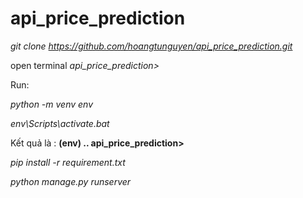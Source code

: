 # api_price_prediction

*git clone https://github.com/hoangtunguyen/api_price_prediction.git*

open terminal *api_price_prediction>*

Run: 

*python -m venv env*

*env\Scripts\activate.bat*

Kết quả là :  **(env) .. api_price_prediction>**

*pip install -r requirement.txt*

*python manage.py runserver*
